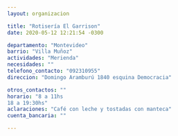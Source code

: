 ```yaml
---
layout: organizacion

title: "Rotisería El Garrison"
date: 2020-05-12 12:21:54 -0300

departamento: "Montevideo"
barrio: "Villa Muñoz"
actividades: "Merienda"
necesidades: ""
telefono_contacto: "092310955"
direccion: "Domingo Aramburú 1840 esquina Democracia"

otros_contactos: ""
horario: "8 a 11hs
18 a 19:30hs"
aclaraciones: "Café con leche y tostadas con manteca"
cuenta_bancaria: ""

---
```

